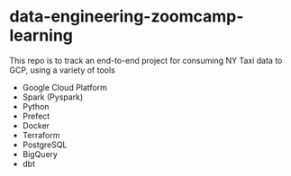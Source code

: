 # data-engineering-zoomcamp-learning

This repo is to track an end-to-end project for consuming NY Taxi data to GCP, using a variety of tools
- Google Cloud Platform
- Spark (Pyspark)
- Python
- Prefect
- Docker 
- Terraform
- PostgreSQL
- BigQuery
- dbt
